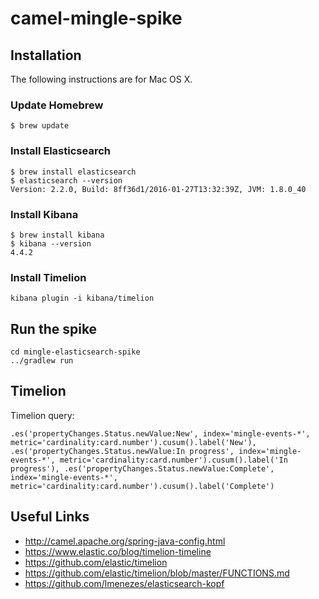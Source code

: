 # camel-mingle-spike

## Installation

The following instructions are for Mac OS X. 

### Update Homebrew

``` shell
$ brew update
```

### Install Elasticsearch

``` shell
$ brew install elasticsearch
$ elasticsearch --version
Version: 2.2.0, Build: 8ff36d1/2016-01-27T13:32:39Z, JVM: 1.8.0_40
```

### Install Kibana

``` shell
$ brew install kibana
$ kibana --version
4.4.2
```

### Install Timelion

``` shell
kibana plugin -i kibana/timelion
```

## Run the spike

``` shell
cd mingle-elasticsearch-spike
../gradlew run
```

## Timelion

Timelion query:

```
.es('propertyChanges.Status.newValue:New', index='mingle-events-*', metric='cardinality:card.number').cusum().label('New'), .es('propertyChanges.Status.newValue:In progress', index='mingle-events-*', metric='cardinality:card.number').cusum().label('In progress'), .es('propertyChanges.Status.newValue:Complete', index='mingle-events-*', metric='cardinality:card.number').cusum().label('Complete')
```

## Useful Links

* http://camel.apache.org/spring-java-config.html
* https://www.elastic.co/blog/timelion-timeline
* https://github.com/elastic/timelion
* https://github.com/elastic/timelion/blob/master/FUNCTIONS.md
* https://github.com/lmenezes/elasticsearch-kopf
